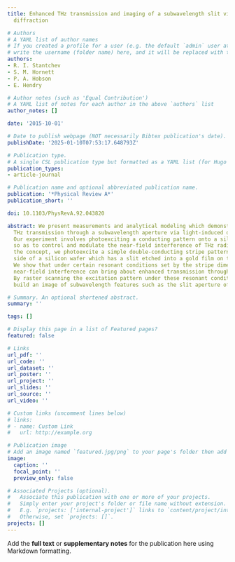 ```yaml
---
title: Enhanced THz transmission and imaging of a subwavelength slit via light-induced
  diffraction

# Authors
# A YAML list of author names
# If you created a profile for a user (e.g. the default `admin` user at `content/authors/admin/`), 
# write the username (folder name) here, and it will be replaced with their full name and linked to their profile.
authors:
- R. I. Stantchev
- S. M. Hornett
- P. A. Hobson
- E. Hendry

# Author notes (such as 'Equal Contribution')
# A YAML list of notes for each author in the above `authors` list
author_notes: []

date: '2015-10-01'

# Date to publish webpage (NOT necessarily Bibtex publication's date).
publishDate: '2025-01-10T07:53:17.648793Z'

# Publication type.
# A single CSL publication type but formatted as a YAML list (for Hugo requirements).
publication_types:
- article-journal

# Publication name and optional abbreviated publication name.
publication: '*Physical Review A*'
publication_short: ''

doi: 10.1103/PhysRevA.92.043820

abstract: We present measurements and analytical modeling which demonstrate enhanced
  THz transmission through a subwavelength aperture via light-induced diffraction.
  Our experiment involves photoexciting a conducting pattern onto a silicon interface
  so as to control and modulate the near-field interference of THz radiation. To illustrate
  the concept, we photoexcite a simple double-conducting stripe pattern on the incident
  side of a silicon wafer which has a slit etched into a gold film on the exit side.
  We show that under certain resonant conditions set by the stripe dimensions, a constructive
  near-field interference can bring about enhanced transmission through the slit.
  By raster scanning the excitation pattern under these resonant conditions, one can
  build an image of subwavelength features such as the slit aperture of our sample.

# Summary. An optional shortened abstract.
summary: ''

tags: []

# Display this page in a list of Featured pages?
featured: false

# Links
url_pdf: ''
url_code: ''
url_dataset: ''
url_poster: ''
url_project: ''
url_slides: ''
url_source: ''
url_video: ''

# Custom links (uncomment lines below)
# links:
# - name: Custom Link
#   url: http://example.org

# Publication image
# Add an image named `featured.jpg/png` to your page's folder then add a caption below.
image:
  caption: ''
  focal_point: ''
  preview_only: false

# Associated Projects (optional).
#   Associate this publication with one or more of your projects.
#   Simply enter your project's folder or file name without extension.
#   E.g. `projects: ['internal-project']` links to `content/project/internal-project/index.md`.
#   Otherwise, set `projects: []`.
projects: []
---
```


Add the **full text** or **supplementary notes** for the publication here using Markdown formatting.
